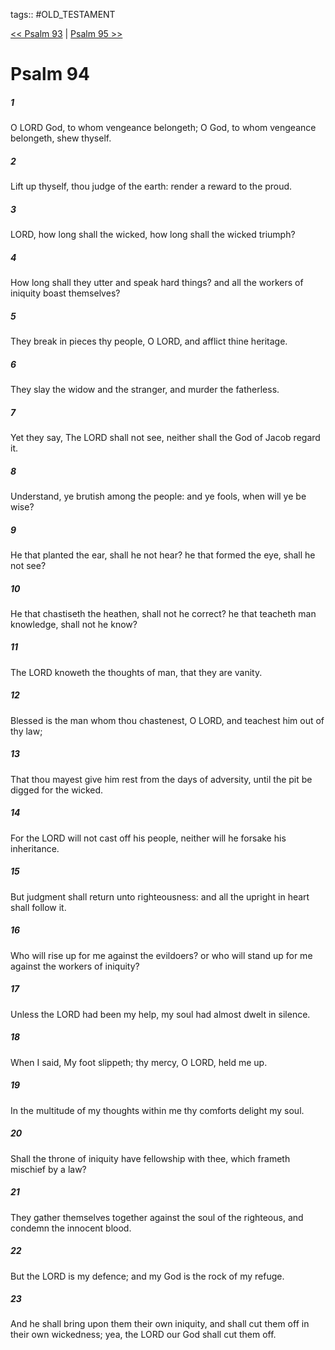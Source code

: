 tags:: #OLD_TESTAMENT

[<< Psalm 93](OLD_TESTAMENT/19_Psalms/Psalm_93.md) | [Psalm 95 >>](OLD_TESTAMENT/19_Psalms/Psalm_95.md)

# Psalm 94

##### 1

O LORD God, to whom vengeance belongeth; O God, to whom vengeance belongeth, shew thyself.

##### 2

Lift up thyself, thou judge of the earth: render a reward to the proud.

##### 3

LORD, how long shall the wicked, how long shall the wicked triumph?

##### 4

How long shall they utter and speak hard things? and all the workers of iniquity boast themselves?

##### 5

They break in pieces thy people, O LORD, and afflict thine heritage.

##### 6

They slay the widow and the stranger, and murder the fatherless.

##### 7

Yet they say, The LORD shall not see, neither shall the God of Jacob regard it.

##### 8

Understand, ye brutish among the people: and ye fools, when will ye be wise?

##### 9

He that planted the ear, shall he not hear? he that formed the eye, shall he not see?

##### 10

He that chastiseth the heathen, shall not he correct? he that teacheth man knowledge, shall not he know?

##### 11

The LORD knoweth the thoughts of man, that they are vanity.

##### 12

Blessed is the man whom thou chastenest, O LORD, and teachest him out of thy law;

##### 13

That thou mayest give him rest from the days of adversity, until the pit be digged for the wicked.

##### 14

For the LORD will not cast off his people, neither will he forsake his inheritance.

##### 15

But judgment shall return unto righteousness: and all the upright in heart shall follow it.

##### 16

Who will rise up for me against the evildoers? or who will stand up for me against the workers of iniquity?

##### 17

Unless the LORD had been my help, my soul had almost dwelt in silence.

##### 18

When I said, My foot slippeth; thy mercy, O LORD, held me up.

##### 19

In the multitude of my thoughts within me thy comforts delight my soul.

##### 20

Shall the throne of iniquity have fellowship with thee, which frameth mischief by a law?

##### 21

They gather themselves together against the soul of the righteous, and condemn the innocent blood.

##### 22

But the LORD is my defence; and my God is the rock of my refuge.

##### 23

And he shall bring upon them their own iniquity, and shall cut them off in their own wickedness; yea, the LORD our God shall cut them off.
